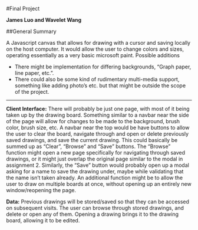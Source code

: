 #Final Project

**James Luo and Wavelet Wang**

##General Summary

A Javascript canvas that allows for drawing with a cursor and saving locally on the host computer. It would allow the user to change colors and sizes, operating essentially as a very basic microsoft paint. 
Possible additions
 * There might be implementation for differing backgrounds, “Graph paper, line paper, etc.”. 
 * There could also be some kind of rudimentary multi-media support, something like adding photo’s etc. but that might be outside the scope of the project.

---
**Client Interface:**
There will probably be just one page, with most of it being taken up by the drawing board. Something similar to a navbar near the side of the page will allow for changes to be made to the background, brush color, brush size, etc.  A navbar near the top would be have buttons to allow the user to clear the board, navigate through and open or delete previously saved drawings, and save the current drawing. This could basically be summed up as “Clear”, “Browse” and “Save” buttons. The “Browse” function might open a new page specifically for navigating through saved drawings, or it might just overlap the original page similar to the modal in assignment 2. Similarly, the “Save” button would probably open up a modal asking for a name to save the drawing under, maybe while validating that the name isn’t taken already. An additional function might be to allow the user to draw on multiple boards at once, without opening up an entirely new window/reopening the page. 


**Data:**
Previous drawings will be stored/saved so that they can be accessed on subsequent visits. The user can browse through stored drawings, and delete or open any of them. Opening a drawing brings it to the drawing board, allowing it to be edited. 
